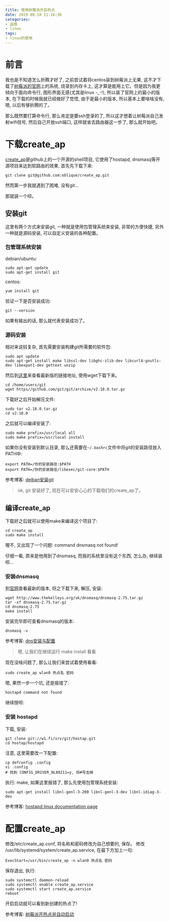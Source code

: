 ```yaml
---
title: 使用树莓派开启热点
date: 2019-08-18 11:16:36
categories:
- 运维
- linux
tags:
- linux的使用
---
```


# 前言

我也是不知道怎么折腾才好了, 之前尝试着将centos装到树莓派上无果, 这不才下载了[树莓派的官网](https://www.raspberrypi.org/downloads/raspbian/)上的系统, 烧录到内存卡上, 这才算是能用上它。但是因为我更倾向于面向命令行, 图形界面无感(尤其是linux -_-!), 所以装了官网上的最小的版本, 在下载的时候我就已经做好了觉悟, 由于是最小的版本, 所以基本上要啥啥没有, 嗯, 以后有够折腾的了。

那么既然要打算命令行, 那么肯定是要ssh登录的了, 所以这才想着让树莓派自己发射wifi信号, 然后自己开放ssh端口, 这样就省去路由器这一步了, 那么就开始吧。
<!--more-->

# 下载create_ap

[create_ap](https://github.com/oblique/create_ap)是github上的一个开源的shell项目, 它使用了hostapd, dnsmasq等开源项目来达到软路由的效果, 首先先下载下来:

```shell
git clone git@github.com:oblique/create_ap.git
```

然而第一步我就遇到了困难, 没有git...

那就装一个呗。

## 安装git

这里有两个方式来安装git, 一种就是使用包管理系统来安装, 非常的方便快捷, 另外一种就是源码安装, 可以自定义安装的各种配置。

### 包管理系统安装

debian/ubuntu:

```shell
sudo apt-get update
sudo apt-get install git
```

centos:

```shell
yum install git
```

验证一下是否安装成功:

```shell
git --version
```

如果有输出的话, 那么就代表安装成功了。

### 源码安装

相对来说较复杂, 首先需要安装构建git所需要的软件包:

```shell
sudo apt update
sudo apt-get install make libssl-dev libghc-zlib-dev libcurl4-gnutls-dev libexpat1-dev gettext unzip
```

然后到[这里](https://github.com/git/git/archive)来查看最新版的链接地址, 使用wget下载下来。

```shell
cd /home/users/git
wget https//github.com/git/git/archive/v2.18.0.tar.gz
```

下载好之后开始解压文件:

```shell
sudo tar v2.18.0.tar.gz
cd v2.18.0
```

之后就可以编译安装了:

```shell
sudo make prefix=/usr/local all
sudo make prefix=/usr/local install
```

如果你没有安装到默认目录, 那么还需要在`~/.bashrc`文件中将git的安装路径放入PATH中:

```shell
export PATH=/你的安装路径:$PATH
export PATH=/你的安装路径/libexec/git-core:$PATH
```

参考博客:
[deiban安装git](https://linux265.com/news/3371.html)

> ok, git 安装好了, 现在可以安安心心的下载咱们的create_ap了。

## 编译create_ap

下载好之后就可以使用make来编译这个项目了:

```shell
cd create_ap
sudo make install
```

喔不, 又出现了一个问题: command dnsmasq not found!

仔细一看, 原来是他用到了dnsmasq, 而我的系统里没有这个东西, 怎么办, 继续装呗...

### 安装dnsmasq

到[官网](www.thekelleys.org.uk/dnsmasq)查看最新的版本, 将之下载下来, 解压, 安装:

```shell
wget http://www.thekelleys.org/uk/dnsmasq/dnsmasq-2.75.tar.gz
tar -xf dnsmasq-2.75.tar.gz
cd dnsmasq-2.75
make install
```
安装完毕即可查看dnsmasq的版本:

```
dnsmasq -v
```

参考博客:
[dns安装与配置](https://www.olinux.org.cn/linux/990.html)

> 嗯, 让我们在继续运行 make install 看看

现在没啥问题了, 那么让我们来尝试着使用看看:

```
sudo create_ap wlan0 热点名 密码
```

嗯, 果然一步一个坑, 还是报错了:

```shell
hostapd command not found
```

继续按呗:

### 安装 hostapd

下载, 安装:

```
git clone git://w1.fi/srv/git/hostap.git
cd hostap/hostapd
```

注意, 这里需要改一下配置:

```shell
cp defconfig .config
vi .config
# 找到 CONFIG_DRIVER_NL80211=y, 将#号去掉
```

执行: make, 如果这里报错了, 那么先使用包管理系统安装:

```shell
sudo apt-get install libnl-genl-3-200 libnl-genl-3-dev libnl-idiag-3-dev
```
参考博客:
[hostapd linux documentation page](https://blog.csdn.net/magod/article/details/6736102)

# 配置create_ap

修改/etc/create_ap.conf, 将名称和密码修改为自己想要的, 保存。
修改 /usr/lib/systemd/system/create_ap.service, 在最下方加上一句:

```shell
ExecStart=/usr/bin/create_ap -n wlan0 热点名 密码
```

保存退出, 执行:

```shell
sudo systemctl daemon-reload
sudo systemctl enable create_ap.service
sudo systemctl start create_ap.service
reboot
```

开启启动就可以看到新创建的热点了!

参考博客:
[树莓派开热点并自动启动](https://blog.csdn.net/zanran8/article/details/80698347)
